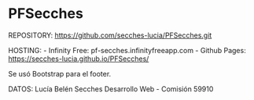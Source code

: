 # PFSecches

REPOSITORY: https://github.com/secches-lucia/PFSecches.git

HOSTING: 
    - Infinity Free: pf-secches.infinityfreeapp.com
    - Github Pages: https://secches-lucia.github.io/PFSecches/

Se usó Bootstrap para el footer.

DATOS:
Lucía Belén Secches
Desarrollo Web - Comisión 59910
